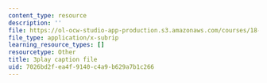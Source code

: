 ```yaml
---
content_type: resource
description: ''
file: https://ol-ocw-studio-app-production.s3.amazonaws.com/courses/18-03sc-differential-equations-fall-2011/7026bd2fea4f9140c4a9b629a7b1c266_YQ7HEE8-OfA.srt
file_type: application/x-subrip
learning_resource_types: []
resourcetype: Other
title: 3play caption file
uid: 7026bd2f-ea4f-9140-c4a9-b629a7b1c266
---
```

